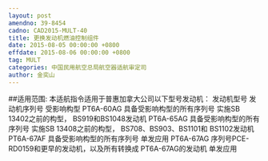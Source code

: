 ```yaml
---
layout: post
amendno: 39-8454
cadno: CAD2015-MULT-40
title: 更换发动机燃油控制组件
date: 2015-08-05 00:00:00 +0800
effdate: 2015-08-06 00:00:00 +0800
tag: MULT
categories: 中国民用航空总局航空器适航审定司
author: 金奕山
---
```


##适用范围:
本适航指令适用于普惠加拿大公司以下型号发动机：
发动机型号  发动机序列号 受影响构型
PT6A-60AG  具备受影响构型的所有序列号  实施SB 13402之前的构型， BS919和BS1048发动机
PT6A-65AG  具备受影响构型的所有序列号  实施SB 13408之前的构型， BS708、BS903、BS1101和 BS1102发动机
PT6A-67AF  具备受影响构型的所有序列号  单发应用
PT6A-67AG  序列号PCE-RD0159和更早的发动机，以及所有转换成 PT6A-67AG的发动机  单发应用

